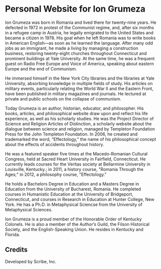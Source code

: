 # Personal Website for Ion Grumeza #

Ion Grumeza was born in Romania and lived there for twenty-nine years. He defected in 1972 in protest of the Communist regime, and, after six months in a refugee camp in Austria, he legally emigrated to the United States and became a citizen in 1978. His goal when he left Romania was to write books in American English—as soon as he learned the language. After many odd jobs as an immigrant, he made a living by managing a construction business, restoring twenty-eight churches throughout Connecticut and prominent buildings at Yale University. At the same time, he was a frequent guest on Radio Free Europe and Voice of America, speaking about eastern Europe and the end of Communism.

He immersed himself in the New York City libraries and the libraries at Yale University, absorbing knowledge in multiple fields of study. His articles on military events, particularly relating the World War II and the Eastern Front, have been published in military magazines and journals. He lectured at private and public schools on the collapse of communism.

Today Grumeza is an author, historian, educator, and philosopher. His books, articles, and philosophical website draw upon and reflect his life experience, as well as his scholarly studies. He was the Project Director of Science and Religion Articles of Distinction, a scholarly website about the dialogue between science and religion, managed by Templeton Foundation Press for the John Templeton Foundation. In 2006, he created and trademarked the word, “Effectology,” the name of his philosophical concept about the effects of accidents throughout history.

He was a featured speaker five times at the Macedo-Romanian Cultural Congress, held at Sacred Heart University in Fairfield, Connecticut. He currently leads courses for the Veritas society at Bellarmine University in Louisville, Kentucky.; in 2011, a history course, "Romania Through the Ages;" in 2012, a philosophy course,  "Effectology."

He holds a Bachelors Degree in Education and a Masters Degree in Education from the University of Bucharest, Romania. He completed courses in Humanistic Education at the University of Bridgeport, Connecticut, and courses in Research in Education at Hunter College, New York. He has a Ph.D. in Metaphysical Sciencse from the University of Metaphysical Sciences.

Ion Grumeza is a proud member of the Honorable Order of Kentucky Colonels. He is also a member of the Author’s Guild, the Filson Historical Society, and the English-Speaking Union. He resides in Kentucky and Florida.

## Credits ##

Developed by Scribe, Inc.
